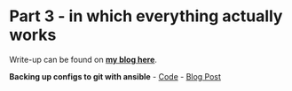 # Part 3 - in which everything actually works

Write-up can be found on **[my blog here](https://www.trueneutral.eu/2018/nxosv-3.html)**.

**Backing up configs to git with ansible** - [Code](https://github.com/cmsirbu/nx9kv/tree/master/3/config_backup/) - [Blog Post](https://www.trueneutral.eu/2019/ansible-cfg-git.html)
